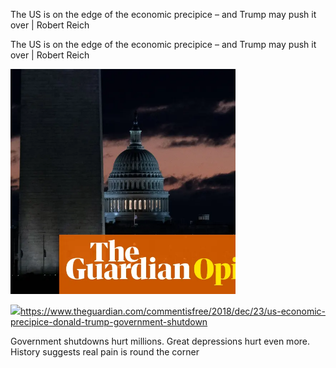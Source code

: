 The US is on the edge of the economic precipice – and Trump may push it over | Robert Reich

The US is on the edge of the economic precipice – and Trump may push it over | Robert Reich

![](../_resources/64a2a6f53645b04f300a85d8165f1770.png)

![](../_resources/46bd2faa1ab438684a6d4528a655a8bd.png)https://www.theguardian.com/commentisfree/2018/dec/23/us-economic-precipice-donald-trump-government-shutdown

Government shutdowns hurt millions. Great depressions hurt even more. History suggests real pain is round the corner